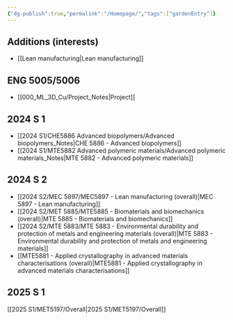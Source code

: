 ```yaml
---
{"dg-publish":true,"permalink":"/Homepage/","tags":["gardenEntry"]}
---
```


## Additions (interests)
-  [[Lean manufacturing\|Lean manufacturing]]
## ENG 5005/5006
-  [[000_ML_3D_Cu/Project_Notes\|Project]]
## 2024 S 1
- [[2024 S1/CHE5886 Advanced biopolymers/Advanced biopolymers_Notes\|CHE 5886 - Advanced biopolymers]]
- [[2024 S1/MTE5882  Advanced polymeric materials/Advanced polymeric materials_Notes\|MTE 5882 - Advanced polymeric materials]]
## 2024 S 2
- [[2024 S2/MEC 5897/MEC5897 - Lean manufacturing (overall)\|MEC 5897 - Lean manufacturing]]
- [[2024 S2/MET 5885/MTE5885 - Biomaterials and biomechanics (overall)\|MTE 5885 - Biomaterials and biomechanics]]
- [[2024 S2/MTE 5883/MTE 5883 - Environmental durability and protection of metals and engineering materials (overall)\|MTE 5883 - Environmental durability and protection of metals and engineering materials]]
-  [[MTE5881 - Applied crystallography in advanced materials characterisations (overall)\|MTE5881 - Applied crystallography in advanced materials characterisations]]
## 2025 S 1

[[2025 S1/MET5197/Overall\|2025 S1/MET5197/Overall]]

